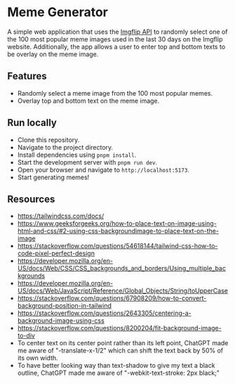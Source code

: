 # Meme Generator

A simple web application that uses the [Imgflip API](https://imgflip.com/api) to randomly select one of the 100 most popular meme images used in the last 30 days on the Imgflip website. Additionally, the app allows a user to enter top and bottom texts to be overlay on the meme image.

## Features

- Randomly select a meme image from the 100 most popular memes.
- Overlay top and bottom text on the meme image.

## Run locally

- Clone this repository.
- Navigate to the project directory.
- Install dependencies using `pnpm install`.
- Start the development server with `pnpm run dev`.
- Open your browser and navigate to `http://localhost:5173`.
- Start generating memes!


## Resources
- https://tailwindcss.com/docs/
- https://www.geeksforgeeks.org/how-to-place-text-on-image-using-html-and-css/#2-using-css-backgroundimage-to-place-text-on-the-image
- https://stackoverflow.com/questions/54618144/tailwind-css-how-to-code-pixel-perfect-design
- https://developer.mozilla.org/en-US/docs/Web/CSS/CSS_backgrounds_and_borders/Using_multiple_backgrounds
- https://developer.mozilla.org/en-US/docs/Web/JavaScript/Reference/Global_Objects/String/toUpperCase
- https://stackoverflow.com/questions/67908209/how-to-convert-background-position-in-tailwind
- https://stackoverflow.com/questions/2643305/centering-a-background-image-using-css
- https://stackoverflow.com/questions/8200204/fit-background-image-to-div
- To center text on its center point rather than its left point, ChatGPT made me aware of "-translate-x-1/2" which can shift the text back by 50% of its own width.
- To have better looking way than text-shadow to give my text a black outline, ChatGPT made me aware of "-webkit-text-stroke: 2px black;"